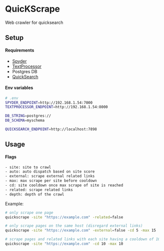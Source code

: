 # QuicKScrape
Web crawler for quicksearch



## Setup
#### Requirements
- [Spyder](https://github.com/ac5tin/spyderng)
- [TextProcessor](https://github.com/ac5tin/textprocessor)
- Postgres DB
- [QuickSearch](https://github.com/ac5tin/quicksearch)
#### Env variables
```sh
# .env
SPYDER_ENDPOINT=http://192.168.1.54:7000
TEXTPROCESSOR_ENDPOINT=http://192.168.1.54:8000

DB_STRING=postgres://
DB_SCHEMA=myschema

QUICKSEARCH_ENDPOINT=http://localhost:7898
```


## Usage
#### Flags
```txt
- site: site to crawl
- auto: auto dispatch based on site score
- external: scrape external related links
- max: max scrape per site before cooldown
- cd: site cooldown once max scrape of site is reached
- related: scrape related links
- depth: depth of the crawl
```
Example:
```sh
# only scrape one page
quickscrape -site "https://example.com" -related=false

# only scrape pages on the same host (disregard external links)
quickscrape -site "https://example.com" -external=false -cd 5 -max 15

# scrape pages and related links with each site having a cooldown of 10 minutes after 10 scrapes
quickscrape -site "https://example.com" -cd 10 -max 10
```